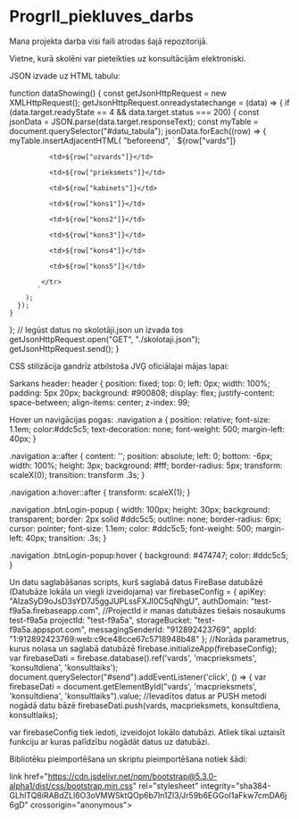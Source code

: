 # ProgrII_piekluves_darbs
Mana projekta darba visi faili atrodas šajā repozitorijā.


Vietne, kurā skolēni var pieteikties uz konsultācijām elektroniski.




JSON izvade uz HTML tabulu:

function dataShowing() {
  const getJsonHttpRequest = new XMLHttpRequest();
  getJsonHttpRequest.onreadystatechange = (data) => {
    if (data.target.readyState == 4 && data.target.status === 200) {
      const jsonData = JSON.parse(data.target.responseText);
      const myTable = document.querySelector("#datu_tabula");
      jsonData.forEach((row) => {
        myTable.insertAdjacentHTML(
          "beforeend",
          `
            <tr>
              <td>${row["vards"]}</td> 
              
              <td>${row["uzvards"]}</td>
              
              <td>${row["prieksmets"]}</td>
              
              <td>${row["kabinets"]}</td> 
              
              <td>${row["kons1"]}</td>   
              
              <td>${row["kons2"]}</td>
              
              <td>${row["kons3"]}</td>   
              
              <td>${row["kons4"]}</td>
              
              <td>${row["kons5"]}</td>   
              
            </tr>
           `
        );
      });
    }
  };
  // Iegūst datus no skolotāji.json un izvada tos
  getJsonHttpRequest.open("GET", "./skolotaji.json");
  getJsonHttpRequest.send();
}
  
  
  
  
CSS stilizācija gandrīz atbilstoša JVĢ oficiālajai mājas lapai:

Sarkans header:
header {
  position: fixed;
  top: 0;
  left: 0px;
  width: 100%;
  padding: 5px 20px;
  background: #900808;
  display: flex;
  justify-content: space-between;
  align-items: center;
  z-index: 99;
  
  Hover un navigācijas pogas:
  .navigation a {
  position: relative;
  font-size: 1.1em;
  color:#ddc5c5;
  text-decoration: none;
  font-weight: 500;
  margin-left: 40px;
}

.navigation a::after {
  content: '';
  position: absolute;
  left: 0;
  bottom: -6px;
  width: 100%;
  height: 3px;
  background: #fff;
  border-radius: 5px;
  transform: scaleX(0);
  transition: transform .3s;
}

.navigation a:hover::after {
  transform: scaleX(1);
}

.navigation .btnLogin-popup {
  width: 100px;
  height: 30px;
  background: transparent;
  border: 2px solid #ddc5c5;
  outline: none;
  border-radius: 6px;
  cursor: pointer;
  font-size: 1.1em;
  color: #ddc5c5;
  font-weight: 500;
  margin-left: 40px;
  transition: .3s;
}

.navigation .btnLogin-popup:hover {
  background: #474747;
  color: #ddc5c5;
}


Un datu saglabāšanas scripts, kurš saglabā datus FireBase datubāzē (Datubāze lokāla un viegli izveidojama)
var firebaseConfig = {
      apiKey: "AIzaSyD9oJsD3sYD7J5ggJUPLssFXJI0C5qNhgU",
      authDomain: "test-f9a5a.firebaseapp.com",
      //ProjectId ir manas datubāzes tiešais nosaukums test-f9a5a
      projectId: "test-f9a5a",
      storageBucket: "test-f9a5a.appspot.com",
      messagingSenderId: "912892423769",
      appId: "1:912892423769:web:c9ce48cce67c5718948b48"
    };
//Norāda parametrus, kurus nolasa un saglabā datubāzē
    firebase.initializeApp(firebaseConfig);
    var firebaseDati = firebase.database().ref('vards', 'macprieksmets', 'konsultdiena', 'konsultlaiks');
    document.querySelector("#send").addEventListener('click', () => {
      var firebaseDati = document.getElementById("vards', 'macprieksmets', 'konsultdiena', 'konsultlaiks").value;
      //Ievadītos datus ar PUSH metodi nogādā datu bāzē
      firebaseDati.push(vards, macprieksmets, konsultdiena, konsultlaiks);
      
var firebaseConfig tiek iedoti, izveidojot lokālo datubāzi. Atliek tikai uztaisīt funkciju ar kuras palīdzību nogādāt datus uz datubāzi.


Bibliotēku pieimportēšana un skriptu pieimportēšana notiek šādi:

link href="https://cdn.jsdelivr.net/npm/bootstrap@5.3.0-alpha1/dist/css/bootstrap.min.css" rel="stylesheet" integrity="sha384-GLhlTQ8iRABdZLl6O3oVMWSktQOp6b7In1Zl3/Jr59b6EGGoI1aFkw7cmDA6j6gD" crossorigin="anonymous">
<script src="https://www.gstatic.com/firebasejs/9.18.0/firebase-app.js"></script>
<script src="https://www.gstatic.com/firebasejs/9.18.0/firebase-database.js"></script>

